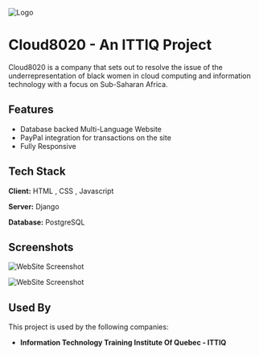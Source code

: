 
![Logo](http://cloud8020.com/static/assets/img/logo.png)


# Cloud8020 - An ITTIQ Project

Cloud8020 is a company that sets out to resolve the issue of the underrepresentation of black women in cloud computing and information technology with a focus on Sub-Saharan Africa.




## Features

- Database backed Multi-Language Website
- PayPal integration for transactions on the site
- Fully Responsive


## Tech Stack

**Client:** HTML , CSS , Javascript

**Server:** Django

**Database:** PostgreSQL


## Screenshots

![WebSite Screenshot](https://i.ibb.co/z4nfGPD/screencapture-cloud8020-2022-12-26-02-42-45.png)

![WebSite Screenshot](https://i.ibb.co/K6ZzC5g/screen2.png)


## Used By

This project is used by the following companies:

- **Information Technology Training Institute Of Quebec - ITTIQ**


